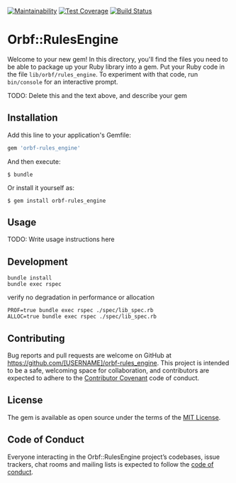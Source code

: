 [![Maintainability](https://api.codeclimate.com/v1/badges/3efa31b8965568095798/maintainability)](https://codeclimate.com/github/BLSQ/orbf-rules_engine/maintainability)
[![Test Coverage](https://api.codeclimate.com/v1/badges/3efa31b8965568095798/test_coverage)](https://codeclimate.com/github/BLSQ/orbf-rules_engine/test_coverage)
[![Build Status](https://travis-ci.org/BLSQ/orbf-rules_engine.svg?branch=master)](https://travis-ci.org/BLSQ/orbf-rules_engine)

# Orbf::RulesEngine

Welcome to your new gem! In this directory, you'll find the files you need to be able to package up your Ruby library into a gem. Put your Ruby code in the file `lib/orbf/rules_engine`. To experiment with that code, run `bin/console` for an interactive prompt.

TODO: Delete this and the text above, and describe your gem

## Installation

Add this line to your application's Gemfile:

```ruby
gem 'orbf-rules_engine'
```

And then execute:

    $ bundle

Or install it yourself as:

    $ gem install orbf-rules_engine

## Usage

TODO: Write usage instructions here

## Development


```
bundle install
bundle exec rspec
```

verify no degradation in performance or allocation

```
PROF=true bundle exec rspec ./spec/lib_spec.rb
ALLOC=true bundle exec rspec ./spec/lib_spec.rb
```

## Contributing

Bug reports and pull requests are welcome on GitHub at https://github.com/[USERNAME]/orbf-rules_engine. This project is intended to be a safe, welcoming space for collaboration, and contributors are expected to adhere to the [Contributor Covenant](http://contributor-covenant.org) code of conduct.

## License

The gem is available as open source under the terms of the [MIT License](https://opensource.org/licenses/MIT).

## Code of Conduct

Everyone interacting in the Orbf::RulesEngine project’s codebases, issue trackers, chat rooms and mailing lists is expected to follow the [code of conduct](https://github.com/[USERNAME]/orbf-rules_engine/blob/master/CODE_OF_CONDUCT.md).
